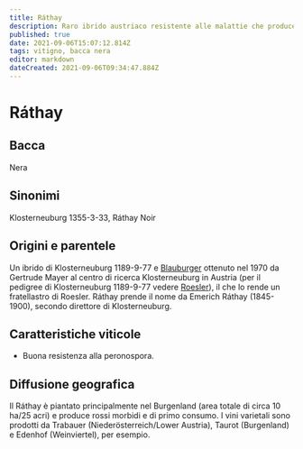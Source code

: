 ```yaml
---
title: Ráthay
description: Raro ibrido austriaco resistente alle malattie che produce vini da bere giovani.
published: true
date: 2021-09-06T15:07:12.814Z
tags: vitigno, bacca nera
editor: markdown
dateCreated: 2021-09-06T09:34:47.884Z
---
```


# Ráthay

## Bacca
Nera
## Sinonimi
Klosterneuburg 1355-3-33, Ráthay Noir

## Origini e parentele
Un ibrido di Klosterneuburg 1189-9-77 e [Blauburger](/vitigni/Austria/bacca-nera/blauburger) ottenuto nel 1970 da Gertrude Mayer al centro di ricerca Klosterneuburg in Austria (per il pedigree di Klosterneuburg 1189-9-77 vedere [Roesler](/vitigni/bacca-nera-roesler)), il che lo rende un fratellastro di Roesler. Ráthay prende il nome da Emerich Ráthay (1845-1900), secondo direttore di Klosterneuburg.

## Caratteristiche viticole
- Buona resistenza alla peronospora.

## Diffusione geografica
Il Ráthay è piantato principalmente nel Burgenland (area totale di circa 10 ha/25 acri) e produce rossi morbidi e di primo consumo. I vini varietali sono prodotti da Trabauer (Niederösterreich/Lower Austria), Taurot (Burgenland) e Edenhof (Weinviertel), per esempio.